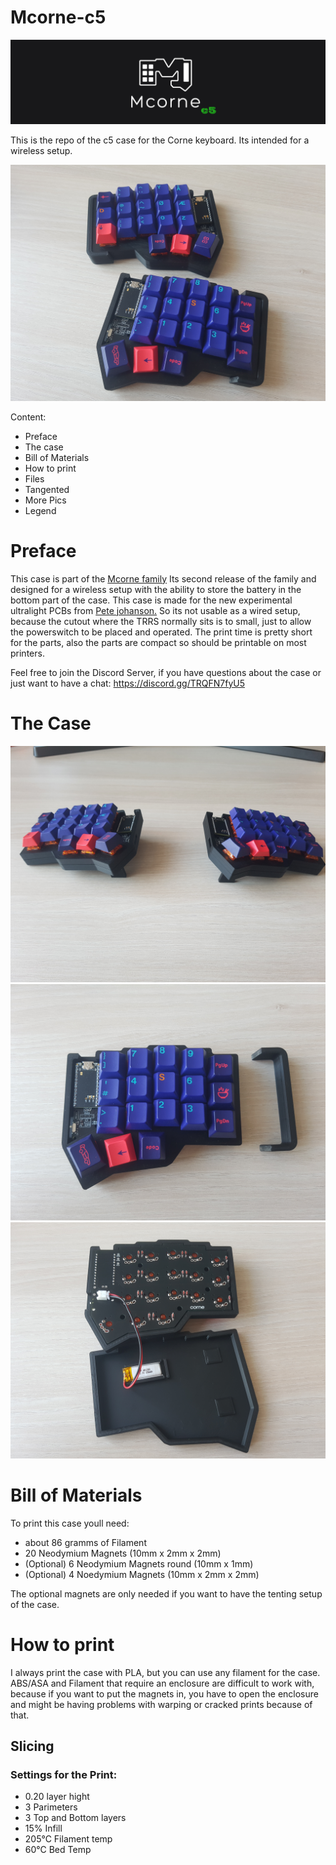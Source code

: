 # Mcorne-c5
![28816_Mcorne_Banner](https://github.com/Runningtarrens/Mcorne-c5/blob/main/pictures/Mcorne_c5%20banner.jpg)


This is the repo of the c5 case for the Corne keyboard. Its intended for a wireless setup.


![Mcorne_titelpic](https://github.com/Runningtarrens/Mcorne-c5/blob/main/pictures/20221110_092837.jpg)

Content:

* Preface
* The case
* Bill of Materials
* How to print
* Files
* Tangented
* More Pics
* Legend


# Preface

This case is part of the [Mcorne family]( https://github.com/Runningtarrens/Mcorne-overview "Mcorne overview") Its second release of the family and designed for a wireless setup with the ability to store the battery in the bottom part of the case. This case is made for the new experimental ultralight PCBs from [Pete johanson.](https://github.com/petejohanson/crkbd/tree/board/corne-ultralight "Corne Ultralight") So its not usable as a wired setup, because the cutout where the TRRS normally sits is to small, just to allow the powerswitch to be placed and operated. The print time is pretty short for the parts, also the parts are compact so should be printable on most printers.

Feel free to join the Discord Server, if you have questions about the case or just want to have a chat: https://discord.gg/TRQFN7fyU5


# The Case

![Mcorne_pic1](https://github.com/Runningtarrens/Mcorne-c5/blob/main/pictures/20221110_093136.jpg)
![Mcorne_pic2](https://github.com/Runningtarrens/Mcorne-c5/blob/main/pictures/20221110_092850.jpg)
![Mcorne_pic3](https://github.com/Runningtarrens/Mcorne-c5/blob/main/pictures/20221110_092929.jpg)

# Bill of Materials

To print this case youll need:
* about 86 gramms of Filament
* 20 Neodymium Magnets (10mm x 2mm x 2mm)
*  (Optional) 6 Neodymium Magnets round (10mm x 1mm)
*  (Optional) 4 Noedymium Magnets (10mm x 2mm x 2mm)

The optional magnets are only needed if you want to have the tenting setup of the case.


# How to print
 
 I always print the case with PLA, but you can use any filament for the case. ABS/ASA and Filament that require an enclosure are difficult to work with, because if you want to put the magnets in, you have to open the enclosure and might be having problems with warping or cracked prints because of that.
 
 ## Slicing

### Settings for the Print:

* 0.20 layer hight
* 3 Parimeters
* 3 Top and Bottom layers
* 15% Infill
* 205°C Filament temp
* 60°C Bed Temp
 





